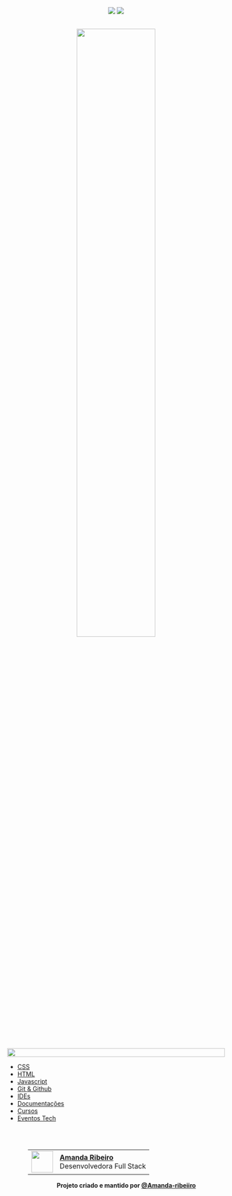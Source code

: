 <!--LINK DAS BADGES:START-->
<div align=center>
    <a href="https://github.com/Amanda-ribeiiro/Utilities/blob/main/README.md"><img src="https://img.shields.io/badge/Idioma-PT-9EF0F0"></a>
    <a href="https://github.com/Amanda-ribeiiro/Utilities/blob/main/README.en.md"><img src="https://img.shields.io/badge/Idioma-EN-007D79"></a>
</div>
<!--LINK DAS BADGES:END-->

<br>

<!-- Link de referência 🌐SITE: https://github.com/denvercoder1/readme-typing-svg-->
<!-- GREETING & TITLE:STAR -->
<p align="center">
  <a href="https://github.com/Amanda-ribeiiro">
    <img width="60%" src="https://readme-typing-svg.herokuapp.com?font=Orbitron&size=25&color=BF91F3&background=1A1B27&center=true&vCenter=true&duration=3000&pause=300&lines=<Utilidades>">
  </a>
</p>
<!-- GREETING & TITLE:END -->

<!--LINE:START-->
<img src="https://i.imgur.com/dBaSKWF.gif" height="20" width="100%">
<!--LINE:END-->

<!-- Essa seção são os tópicos com seus respectivos links -->
<!-- TÓPICOS:START -->
<ul>
  <li><a href="https://github.com/Amanda-ribeiiro/Utilities/CSS" target="_blank" rel="noopener" >CSS</a></li>
  <li><a href="https://github.com/Amanda-ribeiiro/Utilities/HTML" target="_blank" rel="noopener" >HTML</a></li>
  <li><a href="https://github.com/Amanda-ribeiiro/Utilities/JS" target="_blank" rel="noopener" >Javascript</a></li>
  <li><a href="https://github.com/Amanda-ribeiiro/Utilities/Git & Github" target="_blank" rel="noopener" >Git & Github</a></li>
  <li><a href="https://github.com/Amanda-ribeiiro/Utilities/IDEs" target="_blank" rel="noopener" >IDEs</a></li>
  <li><a href="https://github.com/Amanda-ribeiiro/Utilities/Documentações" target="_blank" rel="noopener" >Documentações</a></li>
  <li><a href="https://github.com/Amanda-ribeiiro/Utilities/Cursos" target="_blank" rel="noopener" >Cursos</a></li>
  <li><a href="https://github.com/Amanda-ribeiiro/Utilities/Eventos Tech" target="_blank" rel="noopener" >Eventos Tech</a></li>
<ul>
<!-- TÓPICOS:END -->

<br>
<br>

<!-- Essa é uma tabela com foto, nome e cargo -->
<!-- TBA:START -->
<table align=right>
  <tr>
    <td>
      <img width="50px" align="center" src="https://avatars.githubusercontent.com/Amanda-ribeiiro"/>
    </td>
    <td align="left">
      <a href="https://github.com/Amanda-ribeiiro">
        <span><b>Amanda Ribeiro</b></span>
      </a>
      <br>
      <span>Desenvolvedora Full Stack</span>
    </td>
  </tr>
</table>
<!-- TBA:END -->

<br>
<br>
<br>

<!--LINE:START-->
<hr style="height: 1px">
<!--LINE:END-->

<!-- FOOTER:START -->
<h4 align="center">Projeto criado e mantido por <a href="https://github.com/Amanda-ribeiiro">@Amanda-ribeiiro</a></h4>
<!-- FOOTER:END -->